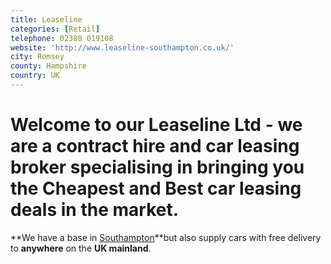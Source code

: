 ```yaml
---
title: Leaseline
categories: [Retail]
telephone: 02380 019108
website: 'http://www.leaseline-southampton.co.uk/'
city: Romsey
county: Hampshire
country: UK
---
```

# **Welcome to our Leaseline Ltd -** we are a contract hire and car leasing broker specialising in bringing you the **Cheapest and Best car leasing deals** in the market.

**We have a base in [Southampton](http://www.leaseline-southampton.co.uk/southampton-car-leasing.html)**but also supply cars with free delivery to **anywhere** on the **UK mainland**.


